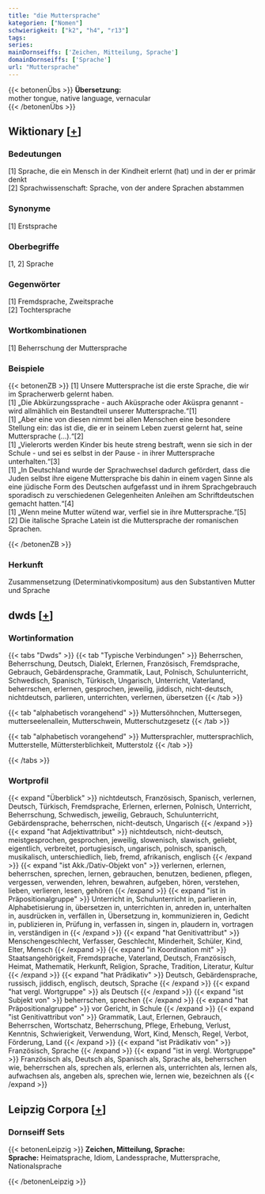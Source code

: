 ```yaml
---
title: "die Muttersprache"
kategorien: ["Nomen"]
schwierigkeit: ["k2", "h4", "r13"]
tags:
series:
mainDornseiffs: ['Zeichen, Mitteilung, Sprache']
domainDornseiffs: ['Sprache']
url: "Muttersprache"
---
```


{{< betonenÜbs >}}
**Übersetzung:**  
mother tongue, native language, vernacular  
{{< /betonenÜbs >}}

## Wiktionary [[+](https://de.wiktionary.org/wiki/Muttersprache)]

### Bedeutungen
[1] Sprache, die ein Mensch in der Kindheit erlernt (hat) und in der er primär denkt  
[2] Sprachwissenschaft: Sprache, von der andere Sprachen abstammen  

### Synonyme
[1] Erstsprache  

### Oberbegriffe
[1, 2] Sprache  

### Gegenwörter
[1] Fremdsprache, Zweitsprache  
[2] Tochtersprache  

### Wortkombinationen
[1] Beherrschung der Muttersprache  

### Beispiele
{{< betonenZB >}}
[1] Unsere Muttersprache ist die erste Sprache, die wir im Spracherwerb gelernt haben.  
[1] „Die Abkürzungssprache - auch Aküsprache oder Aküspra genannt - wird allmählich ein Bestandteil unserer Muttersprache.“[1]  
[1] „Aber eine von diesen nimmt bei allen Menschen eine besondere Stellung ein: das ist die, die er in seinem Leben zuerst gelernt hat, seine Muttersprache (…).“[2]  
[1] „Vielerorts werden Kinder bis heute streng bestraft, wenn sie sich in der Schule - und sei es selbst in der Pause - in ihrer Muttersprache unterhalten.“[3]  
[1] „In Deutschland wurde der Sprachwechsel dadurch gefördert, dass die Juden selbst ihre eigene Muttersprache bis dahin in einem vagen Sinne als eine jüdische Form des Deutschen aufgefasst und in ihrem Sprachgebrauch sporadisch zu verschiedenen Gelegenheiten Anleihen am Schriftdeutschen gemacht hatten.“[4]  
[1] „Wenn meine Mutter wütend war, verfiel sie in ihre Muttersprache.“[5]  
[2] Die italische Sprache Latein ist die Muttersprache der romanischen Sprachen.  

{{< /betonenZB >}}
### Herkunft
Zusammensetzung (Determinativkompositum) aus den Substantiven Mutter und Sprache  



## dwds [[+](https://www.dwds.de/wb/Muttersprache)]

### Wortinformation
{{< tabs "Dwds" >}}
{{< tab "Typische Verbindungen" >}}
Beherrschen, Beherrschung, Deutsch, Dialekt, Erlernen, Französisch, Fremdsprache, Gebrauch, Gebärdensprache, Grammatik, Laut, Polnisch, Schulunterricht, Schwedisch, Spanisch, Türkisch, Ungarisch, Unterricht, Vaterland, beherrschen, erlernen, gesprochen, jeweilig, jiddisch, nicht-deutsch, nichtdeutsch, parlieren, unterrichten, verlernen, übersetzen
{{< /tab >}}

{{< tab "alphabetisch vorangehend" >}}
Muttersöhnchen, Muttersegen, mutterseelenallein, Mutterschwein, Mutterschutzgesetz
{{< /tab >}}

{{< tab "alphabetisch vorangehend" >}}
Muttersprachler, muttersprachlich, Mutterstelle, Müttersterblichkeit, Mutterstolz
{{< /tab >}}

{{< /tabs >}}

### Wortprofil
{{< expand "Überblick" >}} nichtdeutsch, Französisch, Spanisch, verlernen, Deutsch, Türkisch, Fremdsprache, Erlernen, erlernen, Polnisch, Unterricht, Beherrschung, Schwedisch, jeweilig, Gebrauch, Schulunterricht, Gebärdensprache, beherrschen, nicht-deutsch, Ungarisch {{< /expand >}}
{{< expand "hat Adjektivattribut" >}} nichtdeutsch, nicht-deutsch, meistgesprochen, gesprochen, jeweilig, slowenisch, slawisch, geliebt, eigentlich, verbreitet, portugiesisch, ungarisch, polnisch, spanisch, musikalisch, unterschiedlich, lieb, fremd, afrikanisch, englisch {{< /expand >}}
{{< expand "ist Akk./Dativ-Objekt von" >}} verlernen, erlernen, beherrschen, sprechen, lernen, gebrauchen, benutzen, bedienen, pflegen, vergessen, verwenden, lehren, bewahren, aufgeben, hören, verstehen, lieben, verlieren, lesen, gehören {{< /expand >}}
{{< expand "ist in Präpositionalgruppe" >}} Unterricht in, Schulunterricht in, parlieren in, Alphabetisierung in, übersetzen in, unterrichten in, anreden in, unterhalten in, ausdrücken in, verfällen in, Übersetzung in, kommunizieren in, Gedicht in, publizieren in, Prüfung in, verfassen in, singen in, plaudern in, vortragen in, verständigen in {{< /expand >}}
{{< expand "hat Genitivattribut" >}} Menschengeschlecht, Verfasser, Geschlecht, Minderheit, Schüler, Kind, Elter, Mensch {{< /expand >}}
{{< expand "in Koordination mit" >}} Staatsangehörigkeit, Fremdsprache, Vaterland, Deutsch, Französisch, Heimat, Mathematik, Herkunft, Religion, Sprache, Tradition, Literatur, Kultur {{< /expand >}}
{{< expand "hat Prädikativ" >}} Deutsch, Gebärdensprache, russisch, jiddisch, englisch, deutsch, Sprache {{< /expand >}}
{{< expand "hat vergl. Wortgruppe" >}} als Deutsch {{< /expand >}}
{{< expand "ist Subjekt von" >}} beherrschen, sprechen {{< /expand >}}
{{< expand "hat Präpositionalgruppe" >}} vor Gericht, in Schule {{< /expand >}}
{{< expand "ist Genitivattribut von" >}} Grammatik, Laut, Erlernen, Gebrauch, Beherrschen, Wortschatz, Beherrschung, Pflege, Erhebung, Verlust, Kenntnis, Schwierigkeit, Verwendung, Wort, Kind, Mensch, Regel, Verbot, Förderung, Land {{< /expand >}}
{{< expand "ist Prädikativ von" >}} Französisch, Sprache {{< /expand >}}
{{< expand "ist in vergl. Wortgruppe" >}} Französisch als, Deutsch als, Spanisch als, Sprache als, beherrschen wie, beherrschen als, sprechen als, erlernen als, unterrichten als, lernen als, aufwachsen als, angeben als, sprechen wie, lernen wie, bezeichnen als {{< /expand >}}

## Leipzig Corpora [[+](https://corpora.uni-leipzig.de/en/res?word=Muttersprache&corpusId=deu_newscrawl-public_2018)]

### Dornseiff Sets
{{< betonenLeipzig >}}
**Zeichen, Mitteilung, Sprache:**  
**Sprache:** Heimatsprache, Idiom, Landessprache, Muttersprache, Nationalsprache  

{{< /betonenLeipzig >}}
